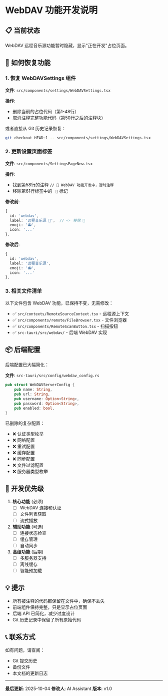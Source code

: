 # WebDAV 功能开发说明

## 📋 当前状态

WebDAV 远程音乐源功能暂时隐藏，显示"正在开发"占位页面。

## 🔧 如何恢复功能

### 1. 恢复 WebDAVSettings 组件

**文件**: `src/components/settings/WebDAVSettings.tsx`

**操作**: 
- 删除当前的占位代码（第1-48行）
- 取消注释完整功能代码（第50行之后的注释块）

或者直接从 Git 历史记录恢复：
```bash
git checkout HEAD~1 -- src/components/settings/WebDAVSettings.tsx
```

### 2. 更新设置页面标签

**文件**: `src/components/SettingsPageNew.tsx`

**操作**: 
- 找到第58行的注释 `// 🚧 WebDAV 功能开发中，暂时注释`
- 移除第61行标签中的 ` 🚧` 标记

**修改前**:
```typescript
{ 
  id: 'webdav', 
  label: '远程音乐源 🚧',  // <- 移除 🚧
  emoji: '📻',
  icon: '...' 
},
```

**修改后**:
```typescript
{ 
  id: 'webdav', 
  label: '远程音乐源',
  emoji: '📻',
  icon: '...' 
},
```

### 3. 相关文件清单

以下文件包含 WebDAV 功能，已保持不变，无需修改：

- ✅ `src/contexts/RemoteSourceContext.tsx` - 远程源上下文
- ✅ `src/components/remote/FileBrowser.tsx` - 文件浏览器
- ✅ `src/components/RemoteScanButton.tsx` - 扫描按钮
- ✅ `src-tauri/src/webdav/` - 后端 WebDAV 实现

## 📦 后端配置

后端配置已大幅简化：

**文件**: `src-tauri/src/config/webdav_config.rs`

```rust
pub struct WebDAVServerConfig {
    pub name: String,
    pub url: String,
    pub username: Option<String>,
    pub password: Option<String>,
    pub enabled: bool,
}
```

已删除的复杂配置：
- ❌ 认证类型枚举
- ❌ 网络配置
- ❌ 重试配置
- ❌ 缓存配置
- ❌ 同步配置
- ❌ 文件过滤配置
- ❌ 服务器类型枚举

## 🎯 开发优先级

1. **核心功能** (必须)
   - [ ] WebDAV 连接和认证
   - [ ] 文件列表获取
   - [ ] 流式播放

2. **辅助功能** (可选)
   - [ ] 连接状态检查
   - [ ] 缓存管理
   - [ ] 自动同步

3. **高级功能** (后期)
   - [ ] 多服务器支持
   - [ ] 离线缓存
   - [ ] 智能预加载

## 💡 提示

- 所有被注释的代码都保留在文件中，确保不丢失
- 前端组件保持完整，只是显示占位页面
- 后端 API 已简化，减少过度设计
- Git 历史记录中保留了所有原始代码

## 📞 联系方式

如有问题，请查阅：
- Git 提交历史
- 备份文件
- 本文档的更新日志

---

**最后更新**: 2025-10-04
**修改人**: AI Assistant
**版本**: v1.0


